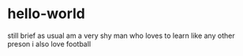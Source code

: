 # hello-world
still brief as usual
am a very shy man who loves to learn like any other preson
i also love football
